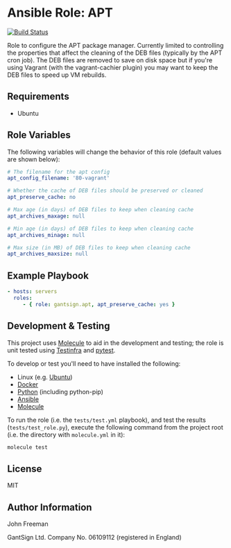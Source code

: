 Ansible Role: APT
=================

[![Build Status](https://travis-ci.org/gantsign/ansible-role-apt.svg?branch=master)](https://travis-ci.org/gantsign/ansible-role-apt)

Role to configure the APT package manager. Currently limited to controlling the
properties that affect the cleaning of the DEB files (typically by the APT cron
job). The DEB files are removed to save on disk space but if you're using
Vagrant (with the vagrant-cachier plugin) you may want to keep the DEB files to
speed up VM rebuilds.

Requirements
------------

* Ubuntu

Role Variables
--------------

The following variables will change the behavior of this role (default values
are shown below):

```yaml
# The filename for the apt config
apt_config_filename: '80-vagrant'

# Whether the cache of DEB files should be preserved or cleaned
apt_preserve_cache: no

# Max age (in days) of DEB files to keep when cleaning cache
apt_archives_maxage: null

# Min age (in days) of DEB files to keep when cleaning cache
apt_archives_minage: null

# Max size (in MB) of DEB files to keep when cleaning cache
apt_archives_maxsize: null
```

Example Playbook
----------------

```yaml
- hosts: servers
  roles:
     - { role: gantsign.apt, apt_preserve_cache: yes }
```

Development & Testing
---------------------

This project uses [Molecule](http://molecule.readthedocs.io/) to aid in the
development and testing; the role is unit tested using
[Testinfra](http://testinfra.readthedocs.io/) and
[pytest](http://docs.pytest.org/).

To develop or test you'll need to have installed the following:

* Linux (e.g. [Ubuntu](http://www.ubuntu.com/))
* [Docker](https://www.docker.com/)
* [Python](https://www.python.org/) (including python-pip)
* [Ansible](https://www.ansible.com/)
* [Molecule](http://molecule.readthedocs.io/)

To run the role (i.e. the `tests/test.yml` playbook), and test the results
(`tests/test_role.py`), execute the following command from the project root
(i.e. the directory with `molecule.yml` in it):

```bash
molecule test
```

License
-------

MIT

Author Information
------------------

John Freeman

GantSign Ltd.
Company No. 06109112 (registered in England)
